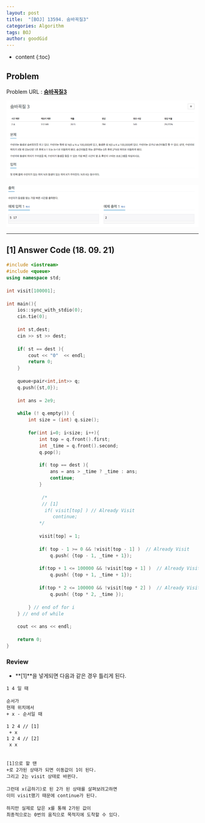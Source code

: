 ```yaml
---
layout: post
title:  "[BOJ] 13594. 숨바꼭질3"
categories: Algorithm
tags: BOJ
author: goodGid
---
```

* content
{:toc}

## Problem

Problem URL : **[숨바꼭질3](https://www.acmicpc.net/problem/13594)**












![](/assets/img/algorithm/13594_1.png)

![](/assets/img/algorithm/13594_2.png)

---


## [1] Answer Code (18. 09. 21)

``` cpp
#include <iostream>
#include <queue>
using namespace std;

int visit[100001];

int main(){
    ios::sync_with_stdio(0);
    cin.tie(0);
    
    int st,dest;
    cin >> st >> dest;
    
    if( st == dest ){
        cout << "0"  << endl;
        return 0;
    }
    
    queue<pair<int,int>> q;
    q.push({st,0});
    
    int ans = 2e9;

    while (! q.empty()) {
        int size = (int) q.size();
        
        for(int i=0; i<size; i++){
            int top = q.front().first;
            int _time = q.front().second;
            q.pop();
            
            if( top == dest ){
                ans = ans > _time ? _time : ans;
                continue;
            }
            
             /*
             // [1]
              if( visit[top] ) // Already Visit
                 continue;
            */
            
            visit[top] = 1;
            
            if( top - 1 >= 0 && !visit[top - 1] )  // Already Visit
                q.push( {top - 1, _time + 1});
            
            if(top + 1 <= 100000 && !visit[top + 1] )  // Already Visit
                q.push( {top + 1, _time + 1});
            
            if(top * 2 <= 100000 && !visit[top * 2] )  // Already Visit
                q.push( {top * 2, _time });
            
        } // end of for i
    } // end of while
    
    cout << ans << endl;
    
    return 0;
}
```

### Review

* **[1]**을 넣게되면 다음과 같은 경우 틀리게 된다.

```
1 4 일 때

순서가 
현재 위치에서
+ x - 순서일 때

1 2 4 // [1]
 + x
1 2 4 // [2]
 x x


[1]으로 할 땐 
+로 2가된 상태가 되면 이동값이 1이 된다. 
그리고 2는 visit 상태로 바뀐다.

그런데 x(곱하기)로 된 2가 된 상태를 살펴보려고하면 
이미 visit했기 때문에 continue가 된다.

하지만 실제로 답은 x를 통해 2가된 값이
최종적으로는 0번의 움직으로 목적지에 도착할 수 있다.
```
